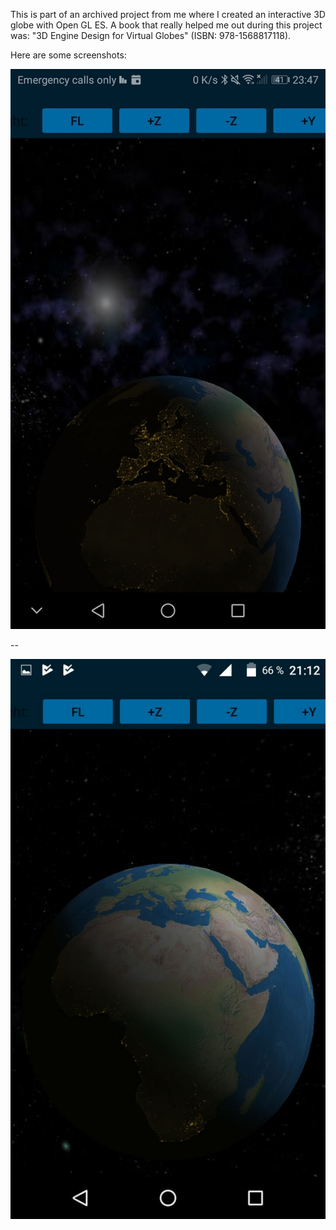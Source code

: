 This is part of an archived project from me where I created an interactive 3D globe with Open GL ES.
A book that really helped me out during this project was: "3D Engine Design for Virtual Globes" (ISBN: 978-1568817118).

Here are some screenshots:


![3D Earth](./docs/Screenshot_20161130-234746.jpg "3D Earth")

--

![3D Earth](./docs/IMG-20170622-WA0011.jpg "3D Earth")

